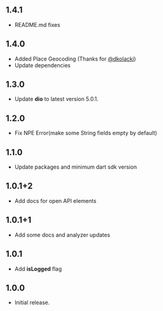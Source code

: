 ## 1.4.1

* README.md fixes

## 1.4.0

* Added Place Geocoding (Thanks for [@dkolacki](https://github.com/dkolacki))
* Update dependencies

## 1.3.0

* Update **dio** to latest version 5.0.1.

## 1.2.0

* Fix NPE Error(make some String fields empty by default)

## 1.1.0

* Update packages and minimum dart sdk version

## 1.0.1+2

* Add docs for open API elements

## 1.0.1+1

* Add some docs and analyzer updates

## 1.0.1

* Add **isLogged** flag

## 1.0.0

* Initial release.